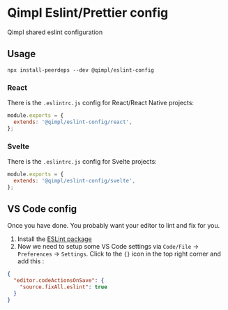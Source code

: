 # Qimpl Eslint/Prettier config

Qimpl shared eslint configuration

## Usage

```
npx install-peerdeps --dev @qimpl/eslint-config
```

### React

There is the `.eslintrc.js` config for React/React Native projects:

```js
module.exports = {
  extends: '@qimpl/eslint-config/react',
};
```

### Svelte

There is the `.eslintrc.js` config for Svelte projects:

```js
module.exports = {
  extends: '@qimpl/eslint-config/svelte',
};
```

## VS Code config

Once you have done. You probably want your editor to lint and fix for you.

1. Install the [ESLint package](https://marketplace.visualstudio.com/items?itemName=dbaeumer.vscode-eslint)
2. Now we need to setup some VS Code settings via `Code/File` → `Preferences` → `Settings`. Click to the `{}` icon in the top right corner and add this :

```json
{
  "editor.codeActionsOnSave": {
    "source.fixAll.eslint": true
  }
}
```
